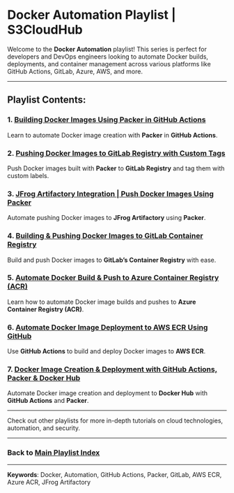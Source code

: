 # Docker Automation Playlist | S3CloudHub

Welcome to the **Docker Automation** playlist! This series is perfect for developers and DevOps engineers looking to automate Docker builds, deployments, and container management across various platforms like GitHub Actions, GitLab, Azure, AWS, and more.

---

## Playlist Contents:

### 1. [Building Docker Images Using Packer in GitHub Actions](https://youtu.be/6m8VYtBL7fI)
Learn to automate Docker image creation with **Packer** in **GitHub Actions**.

### 2. [Pushing Docker Images to GitLab Registry with Custom Tags](https://youtu.be/6m8VYtBL7fI)
Push Docker images built with **Packer** to **GitLab Registry** and tag them with custom labels.

### 3. [JFrog Artifactory Integration | Push Docker Images Using Packer](https://youtu.be/p1UZIKIhUbk)
Automate pushing Docker images to **JFrog Artifactory** using **Packer**.

### 4. [Building & Pushing Docker Images to GitLab Container Registry](https://youtu.be/tgWEYJ70ovE)
Build and push Docker images to **GitLab’s Container Registry** with ease.

### 5. [Automate Docker Build & Push to Azure Container Registry (ACR)](https://youtu.be/crPe18Llj5c)
Learn how to automate Docker image builds and pushes to **Azure Container Registry (ACR)**.

### 6. [Automate Docker Image Deployment to AWS ECR Using GitHub](https://youtu.be/5HgGRqJ8Jlw)
Use **GitHub Actions** to build and deploy Docker images to **AWS ECR**.

### 7. [Docker Image Creation & Deployment with GitHub Actions, Packer & Docker Hub](https://youtu.be/YAQr0ehdlyY)
Automate Docker image creation and deployment to **Docker Hub** with **GitHub Actions** and **Packer**.

---

Check out other playlists for more in-depth tutorials on cloud technologies, automation, and security.

---

### Back to [Main Playlist Index](../README.md)

---

**Keywords**: Docker, Automation, GitHub Actions, Packer, GitLab, AWS ECR, Azure ACR, JFrog Artifactory
